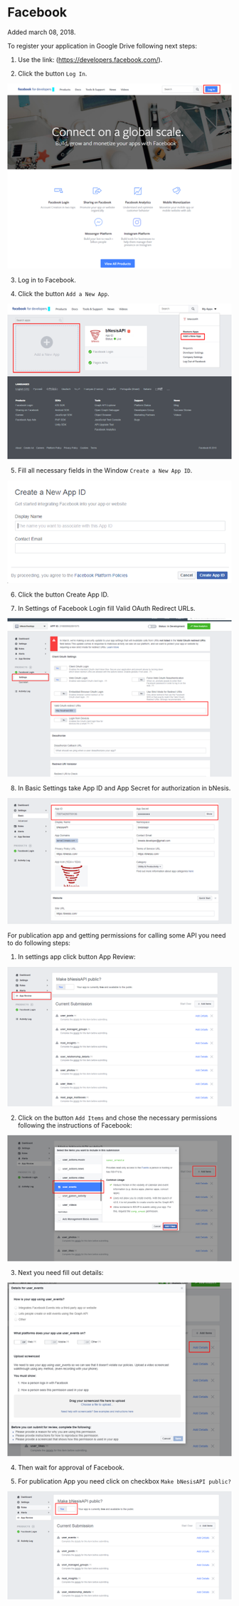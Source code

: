# Facebook

Added march 08, 2018.

To register your application in Google Drive following next steps:

1. Use the link: (https://developers.facebook.com/).

2. Click the button `Log In`.

![image001](https://github.com/bNesisDeveloper/bNesis/blob/master/Docs/Services/Facebook/image001.png)

3. Log in to Facebook.

4. Click the button `Add a New App`.

![image003](https://github.com/bNesisDeveloper/bNesis/blob/master/Docs/Services/Facebook/image003.png)

5. Fill all necessary fields in the Window `Create a New App ID`.

![image005](https://github.com/bNesisDeveloper/bNesis/blob/master/Docs/Services/Facebook/image005.png)

6. Click the button Create App ID.

7. In Settings of Facebook Login fill Valid OAuth Redirect URLs.

![image007](https://github.com/bNesisDeveloper/bNesis/blob/master/Docs/Services/Facebook/image007.png)

8. In Basic Settings take App ID and App Secret for authorization in bNesis.

![image009](https://github.com/bNesisDeveloper/bNesis/blob/master/Docs/Services/Facebook/image009.png)

For publication app and getting permissions  for calling some API you need to do following steps:

1. In settings app click button App Review:

![image011](https://github.com/bNesisDeveloper/bNesis/blob/master/Docs/Services/Facebook/image011.png)

2. Click on the button `Add Items` and chose the necessary permissions following the instructions of Facebook:

![image013](https://github.com/bNesisDeveloper/bNesis/blob/master/Docs/Services/Facebook/image013.png)

3. Next you need fill out details:

![image015](https://github.com/bNesisDeveloper/bNesis/blob/master/Docs/Services/Facebook/image015.png)

4. Then wait for approval of Facebook.

5. For publication App you need click on checkbox `Make bNesisAPI public?`

![image017](https://github.com/bNesisDeveloper/bNesis/blob/master/Docs/Services/Facebook/image017.png)
